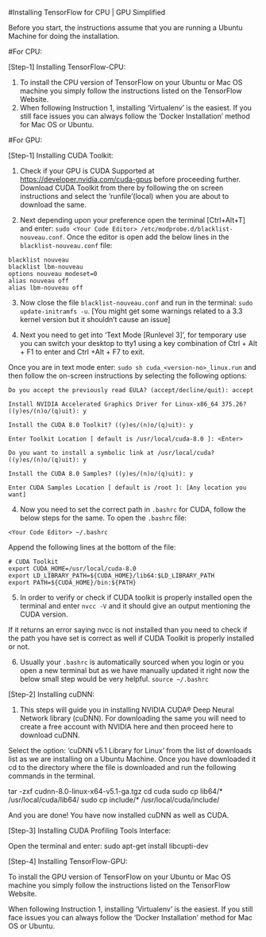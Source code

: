 #Installing TensorFlow for CPU | GPU Simplified

Before you start, the instructions assume that you are running a Ubuntu Machine for doing the installation.


#For CPU:

[Step-1] Installing TensorFlow-CPU:

1. To install the CPU version of TensorFlow on your Ubuntu or Mac OS machine you simply follow the instructions listed on the TensorFlow Website.
2. When following Instruction 1, installing ‘Virtualenv’ is the easiest. If you still face issues you can always follow the ‘Docker Installation’ method for Mac OS or Ubuntu.

#For GPU:

[Step-1] Installing CUDA Toolkit:

1. Check if your GPU is CUDA Supported at https://developer.nvidia.com/cuda-gpus before proceeding further.
Download CUDA Toolkit from there by following the on screen instructions and select the ‘runfile’(local) when you are about to download the same.

2. Next depending upon your <editor> preference open the terminal [Ctrl+Alt+T] and enter: ```sudo <Your Code Editor> /etc/modprobe.d/blacklist-nouveau.conf```. Once the editor is open add the below lines in the ```blacklist-nouveau.conf``` file:

```
blacklist nouveau
blacklist lbm-nouveau
options nouveau modeset=0
alias nouveau off
alias lbm-nouveau off

 ```
3. Now close the file ```blacklist-nouveau.conf``` and run in the terminal:
```sudo update-initramfs -u```. [You might get some warnings related to a 3.3 kernel version but it shouldn’t cause an issue]

4. Next you need to get into ‘Text Mode [Runlevel 3]’, for temporary use you can switch your desktop to tty1 using a key combination of Ctrl + Alt + F1 to enter and Ctrl +Alt + F7 to exit.

Once you are in text mode enter: ```sudo sh cuda_<version-no>_linux.run``` and then follow the on-screen instructions by selecting the following options:
 ```
Do you accept the previously read EULA? (accept/decline/quit): accept

Install NVIDIA Accelerated Graphics Driver for Linux-x86_64 375.26?
((y)es/(n)o/(q)uit): y

Install the CUDA 8.0 Toolkit? ((y)es/(n)o/(q)uit): y

Enter Toolkit Location [ default is /usr/local/cuda-8.0 ]: <Enter>

Do you want to install a symbolic link at /usr/local/cuda? ((y)es/(n)o/(q)uit): y

Install the CUDA 8.0 Samples? ((y)es/(n)o/(q)uit): y

Enter CUDA Samples Location [ default is /root ]: [Any location you want]
 ```
4. Now you need to set the correct path in ```.bashrc``` for CUDA, follow the below steps for the same. To open the ```.bashrc``` file:

```<Your Code Editor> ~/.bashrc```

Append the following lines at the bottom of the file:
 ```
# CUDA Toolkit
export CUDA_HOME=/usr/local/cuda-8.0
export LD_LIBRARY_PATH=${CUDA_HOME}/lib64:$LD_LIBRARY_PATH
export PATH=${CUDA_HOME}/bin:${PATH}
 ```
5. In order to verify or check if CUDA toolkit is properly installed open the terminal and enter ```nvcc -V``` and it should give an output mentioning the CUDA version.

If it returns an error saying nvcc is not installed than you need to check if the path you have set is correct as well if CUDA Toolkit is properly installed or not.

6. Usually your ```.bashrc``` is automatically sourced when you login or you open a new terminal but as we have manually updated it right now the below small step would be very helpful.
```source ~/.bashrc```



[Step-2] Installing cuDNN:



1. This steps will guide you in installing NVIDIA CUDA® Deep Neural Network library (cuDNN). For downloading the same you will need to create a free account with NVIDIA here and then proceed here to download cuDNN.

Select the option: ‘cuDNN v5.1 Library for Linux’ from the list of downloads list as we are installing on a Ubuntu Machine.
Once you have downloaded it cd to the directory where the file is downloaded and run the following commands in the terminal.

tar -zxf cudnn-8.0-linux-x64-v5.1-ga.tgz
cd cuda
sudo cp lib64/* /usr/local/cuda/lib64/
sudo cp include/* /usr/local/cuda/include/

And you are done! You have now installed cuDNN as well as CUDA.



[Step-3] Installing CUDA Profiling Tools Interface:




Open the terminal and enter: sudo apt-get install libcupti-dev




[Step-4] Installing TensorFlow-GPU:




To install the GPU version of TensorFlow on your Ubuntu or Mac OS machine you simply follow the instructions listed on the TensorFlow Website.

When following Instruction 1, installing ‘Virtualenv’ is the easiest. If you still face issues you can always follow the ‘Docker Installation’ method for Mac OS or Ubuntu.
